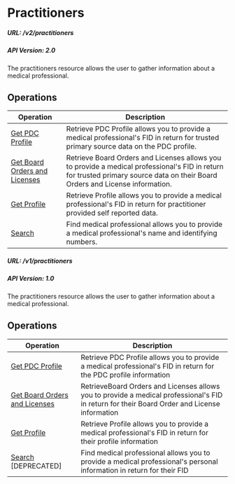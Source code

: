 # Practitioners

##### URL: /v2/practitioners
##### API Version: 2.0

The practitioners resource allows the user to gather information about a medical professional. 

## Operations

| Operation | Description |
| --------- | ----------- |
| [Get PDC Profile](get-pdcprofile.md) | Retrieve PDC Profile allows you to provide a medical professional's FID in return for trusted primary source data on the PDC profile. |
| [Get Board Orders and Licenses](get-license.md) | Retrieve Board Orders and Licenses allows you to provide a medical professional's FID in return for trusted primary source data on their Board Orders and License information. |
| [Get Profile](get-profile.md) | Retrieve Profile allows you to provide a medical professional's FID in return for practitioner provided self reported data. |
| [Search](search.md) | Find medical professional allows you to provide a medical professional's name and identifying numbers. |

##### URL: /v1/practitioners
##### API Version: 1.0

The practitioners resource allows the user to gather information about a medical professional. 

## Operations

| Operation | Description |
| --------- | ----------- |
| [Get PDC Profile](get-pdcprofile.md) | Retrieve PDC Profile allows you to provide a medical professional's FID in return for the PDC profile information |
| [Get Board Orders and Licenses](get-license.md) | RetrieveBoard Orders and Licenses allows you to provide a medical professional's FID in return for their Board Order and License information |
| [Get Profile](get-profile.md) | Retrieve Profile allows you to provide a medical professional's FID in return for their profile information |
| [Search](search-v1.md) [DEPRECATED]| Find medical professional allows you to provide a medical professional's personal information in return for their FID |
